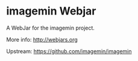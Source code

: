 imagemin Webjar
===============

A WebJar for the imagemin project.

More info: http://webjars.org

Upstream: https://github.com/imagemin/imagemin
